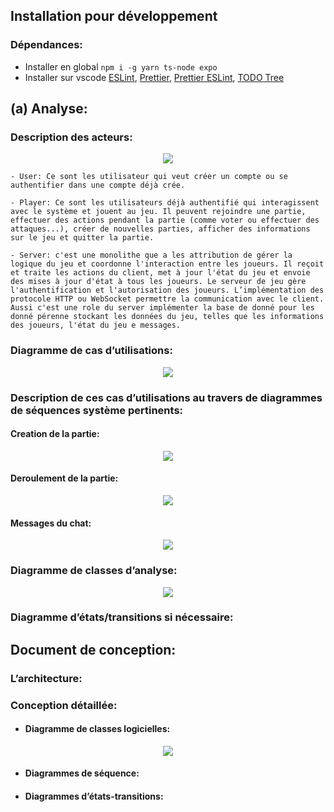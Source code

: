 ## Installation pour développement

### Dépendances: 

- Installer en global `npm i -g yarn ts-node expo`
- Installer sur vscode [ESLint](https://marketplace.visualstudio.com/items?itemName=dbaeumer.vscode-eslint), [Prettier](https://marketplace.visualstudio.com/items?itemName=esbenp.prettier-vscode), [Prettier ESLint](https://marketplace.visualstudio.com/items?itemName=rvest.vs-code-prettier-eslint), [TODO Tree](https://marketplace.visualstudio.com/items?itemName=Gruntfuggly.todo-tree)


## (a) Analyse:

### Description des acteurs:
    
<center>
    <img src="documentation/global/out/acteurs.svg">
</center>

    - User: Ce sont les utilisateur qui veut créer un compte ou se authentifier dans une compte déjà crée.
    
    - Player: Ce sont les utilisateurs déjà authentifié qui interagissent avec le système et jouent au jeu. Il peuvent rejoindre une partie, effectuer des actions pendant la partie (comme voter ou effectuer des attaques...), créer de nouvelles parties, afficher des informations sur le jeu et quitter la partie.

    - Server: c'est une monolithe que a les attribution de gérer la logique du jeu et coordonne l'interaction entre les joueurs. Il reçoit et traite les actions du client, met à jour l'état du jeu et envoie des mises à jour d'état à tous les joueurs. Le serveur de jeu gère l'authentification et l'autorisation des joueurs. L’implémentation des protocole HTTP ou WebSocket permettre la communication avec le client. Aussi c'est une role du server implémenter la base de donné pour les donné pérenne stockant les données du jeu, telles que les informations des joueurs, l'état du jeu e messages.

### Diagramme de cas d’utilisations:

<center>
    <img src="documentation/client/out/use_case.svg">
</center>

### Description de ces cas d’utilisations au travers de diagrammes de séquences système pertinents:

#### Creation de la partie:

<center>
    <img src="documentation/global/sequence_analyse_creation_partie.drawio">
</center>

#### Deroulement de la partie:

<center>
    <img src="documentation/global/out/sequence_analyse_deroulement_partie.svg">
</center>

#### Messages du chat:

<center>
    <img src="documentation/global/out/sequence_analyse_message_chat.svg">
</center>

### Diagramme de classes d’analyse:

<center>
    <img src="documentation/server/out/diagramme_de_classes_analyse.svg">
</center>

### Diagramme d’états/transitions si nécessaire:

## Document de conception:

### L’architecture:

### Conception détaillée:

- #### Diagramme de classes logicielles:

<center>
    <img src="documentation/server/out/classe_models.svg">
</center>

- #### Diagrammes de séquence:

- #### Diagrammes d’états-transitions: